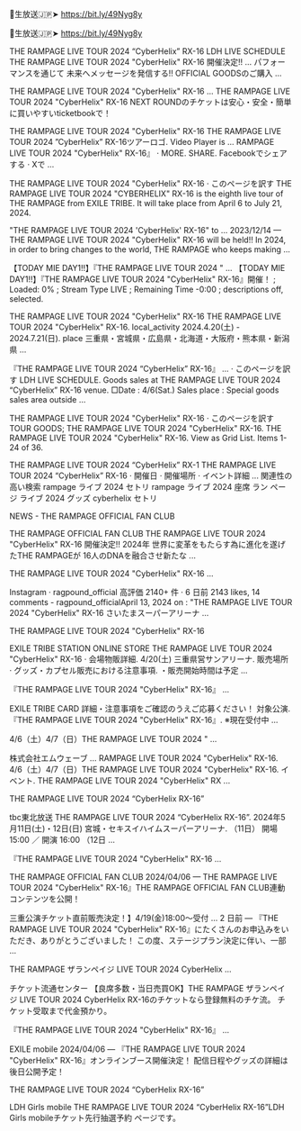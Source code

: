 🔗生放送🇯🇵➤ https://bit.ly/49Nyg8y

🔗生放送🇯🇵➤ https://bit.ly/49Nyg8y


THE RAMPAGE LIVE TOUR 2024 “CyberHelix” RX-16
LDH LIVE SCHEDULE
THE RAMPAGE LIVE TOUR 2024 "CyberHelix" RX-16 開催決定!! ... パフォーマンスを通じて 未来へメッセージを発信する!! OFFICIAL GOODSのご購入 ...

THE RAMPAGE LIVE TOUR 2024 "CyberHelix" RX-16 ...
THE RAMPAGE LIVE TOUR 2024 "CyberHelix" RX-16 NEXT ROUNDのチケットは安心・安全・簡単に買いやすいticketbookで！

THE RAMPAGE LIVE TOUR 2024 "CyberHelix" RX-16
THE RAMPAGE LIVE TOUR 2024 ”CyberHelix” RX-16ツアーロゴ. Video Player is ... RAMPAGE LIVE TOUR 2024 "CyberHelix" RX-16』 · MORE. SHARE. Facebookでシェアする · Xで ...

THE RAMPAGE LIVE TOUR 2024 "CyberHelix" RX-16
·
このページを訳す
THE RAMPAGE LIVE TOUR 2024 "CYBERHELIX" RX-16 is the eighth live tour of THE RAMPAGE from EXILE TRIBE. It will take place from April 6 to July 21, 2024.

"THE RAMPAGE LIVE TOUR 2024 'CyberHelix' RX-16" to ...
2023/12/14 — THE RAMPAGE LIVE TOUR 2024 "CyberHelix" RX-16 will be held!! In 2024, in order to bring changes to the world, THE RAMPAGE who keeps making ...

【TODAY MIE DAY1!!】『THE RAMPAGE LIVE TOUR 2024 " ...
【TODAY MIE DAY1!!】『THE RAMPAGE LIVE TOUR 2024 "CyberHelix" RX-16』開催！ ; Loaded: 0% ; Stream Type LIVE ; Remaining Time -0:00 ; descriptions off, selected.

THE RAMPAGE LIVE TOUR 2024 "CyberHelix" RX-16
THE RAMPAGE LIVE TOUR 2024 "CyberHelix" RX-16. local_activity 2024.4.20(土) - 2024.7.21(日). place 三重県・宮城県・広島県・北海道・大阪府・熊本県・新潟県 ...

『THE RAMPAGE LIVE TOUR 2024 “CyberHelix” RX-16』 ...
·
このページを訳す
LDH LIVE SCHEDULE. Goods sales at THE RAMPAGE LIVE TOUR 2024 “CyberHelix” RX-16 venue. □Date : 4/6(Sat.) Sales place : Special goods sales area outside ...

THE RAMPAGE LIVE TOUR 2024 "CyberHelix" RX-16
·
このページを訳す
TOUR GOODS; THE RAMPAGE LIVE TOUR 2024 "CyberHelix" RX-16. THE RAMPAGE LIVE TOUR 2024 "CyberHelix" RX-16. View as Grid List. Items 1-24 of 36.

THE RAMPAGE LIVE TOUR 2024 “CyberHelix” RX-1
THE RAMPAGE LIVE TOUR 2024 “CyberHelix” RX-16 · 開催日 · 開催場所 · イベント詳細 ...
関連性の高い検索
rampage ライブ 2024 セトリ
rampage ライブ 2024 座席
ラン ページ ライブ 2024 グッズ
cyberhelix セトリ

NEWS - THE RAMPAGE OFFICIAL FAN CLUB

THE RAMPAGE OFFICIAL FAN CLUB
THE RAMPAGE LIVE TOUR 2024 "CyberHelix" RX-16 開催決定!! 2024年 世界に変革をもたらす為に進化を遂げたTHE RAMPAGEが 16人のDNAを融合させ新たな ...

THE RAMPAGE LIVE TOUR 2024 "CyberHelix" RX-16 ...

Instagram · ragpound_official
高評価 2140+ 件 · 6 日前
2143 likes, 14 comments - ragpound_officialApril 13, 2024 on : "THE RAMPAGE LIVE TOUR 2024 "CyberHelix" RX-16 さいたまスーパーアリーナ ...

THE RAMPAGE LIVE TOUR 2024 "CyberHelix" RX-16

EXILE TRIBE STATION ONLINE STORE
THE RAMPAGE LIVE TOUR 2024 "CyberHelix" RX-16 · 会場物販詳細. 4/20(土) 三重県営サンアリーナ. 販売場所 · グッズ・カプセル販売における注意事項. ・販売開始時間は予定 ...

『THE RAMPAGE LIVE TOUR 2024 "CyberHelix" RX-16』 ...

EXILE TRIBE CARD
詳細・注意事項をご確認のうえご応募ください！ 対象公演. 『THE RAMPAGE LIVE TOUR 2024 "CyberHelix" RX-16』. ※現在受付中 ...

4/6（土）4/7（日）THE RAMPAGE LIVE TOUR 2024 " ...

株式会社エムウェーブ
... RAMPAGE LIVE TOUR 2024 "CyberHelix" RX-16. 4/6（土）4/7（日）THE RAMPAGE LIVE TOUR 2024 "CyberHelix" RX-16. イベント. THE RAMPAGE LIVE TOUR 2024 "CyberHelix" RX ...

THE RAMPAGE LIVE TOUR 2024 “CyberHelix RX-16”

tbc東北放送
THE RAMPAGE LIVE TOUR 2024 “CyberHelix RX-16”. 2024年5月11日(土)・12日(日) 宮城・セキスイハイムスーパーアリーナ. （11日） 開場 15:00 ／ 開演 16:00 （12日 ...

『THE RAMPAGE LIVE TOUR 2024 "CyberHelix" RX-16 ...

THE RAMPAGE OFFICIAL FAN CLUB
2024/04/06 — THE RAMPAGE LIVE TOUR 2024 "CyberHelix" RX-16』THE RAMPAGE OFFICIAL FAN CLUB連動コンテンツを公開！

三重公演チケット直前販売決定！】4/19(金)18:00～受付 ...
2 日前 — 『THE RAMPAGE LIVE TOUR 2024 "CyberHelix" RX-16』にたくさんのお申込みをいただき、ありがとうございました！ この度、ステージプラン決定に伴い、一部 ...

THE RAMPAGE ザランペイジ LIVE TOUR 2024 CyberHelix ...

チケット流通センター
【良席多数・当日売買OK】THE RAMPAGE ザランペイジ LIVE TOUR 2024 CyberHelix RX-16のチケットなら登録無料のチケ流。 チケット受取まで代金預かり。

『THE RAMPAGE LIVE TOUR 2024 "CyberHelix" RX-16』 ...

EXILE mobile
2024/04/06 — 『THE RAMPAGE LIVE TOUR 2024 "CyberHelix" RX-16』オンラインブース開催決定！ 配信日程やグッズの詳細は後日公開予定！

THE RAMPAGE LIVE TOUR 2024 “CyberHelix RX-16”

LDH Girls mobile
THE RAMPAGE LIVE TOUR 2024 “CyberHelix RX-16”LDH Girls mobileチケット先行抽選予約 ページです。
